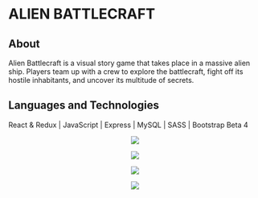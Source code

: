 # ALIEN BATTLECRAFT

## About
Alien Battlecraft is a visual story game that takes place in a massive alien ship. Players team up with a crew to explore the battlecraft, fight off its hostile inhabitants, and uncover its multitude of secrets.

## Languages and Technologies

React & Redux | JavaScript | Express | MySQL | SASS | Bootstrap Beta 4  


<p align='center'>
  <img src="frontend/public/Images/mainscreen.png">
</p>

<p align='center'>
  <img src="frontend/public/Images/scene1.png">
</p>


<p align='center'>
  <img src="frontend/public/Images/convo-screen.png">
</p>


<p align='center'>
  <img src="frontend/public/Images/gamescreen.png">
</p>




